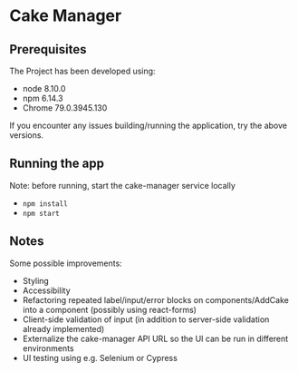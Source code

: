 # Cake Manager

## Prerequisites

The Project has been developed using:

* node 8.10.0
* npm 6.14.3
* Chrome 79.0.3945.130

If you encounter any issues building/running the application, try the above versions.

## Running the app

Note: before running, start the cake-manager service locally
* `npm install`
* `npm start`

## Notes

Some possible improvements:

* Styling
* Accessibility
* Refactoring repeated label/input/error blocks on components/AddCake into a component (possibly using react-forms)
* Client-side validation of input (in addition to server-side validation already implemented)
* Externalize the cake-manager API URL so the UI can be run in different environments
* UI testing using e.g. Selenium or Cypress